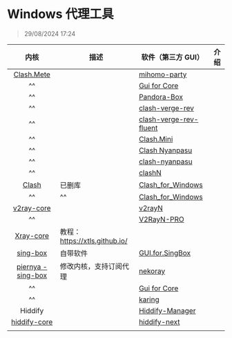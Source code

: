# Windows 代理工具
> 29/08/2024 17:24

|                            内核                             | 描述          | 软件（第三方 GUI）                                                                                                                   | 介绍  |
| :-------------------------------------------------------: | ----------- | ----------------------------------------------------------------------------------------------------------------------------- | --- |
|         [Clash.Mete](https://wiki.metacubex.one/)         |             | [mihomo-party](https://github.com/pompurin404/mihomo-party)                                                                   |     |
|                            ^^                             |             | [Gui for Core](https://gui-for-cores.github.io/)                                                                              |     |
|                            ^^                             |             | [Pandora-Box](https://github.com/snakem982/Pandora-Box)                                                                       |     |
|                            ^^                             |             | [clash-verge-rev](https://github.com/clash-verge-rev/clash-verge-rev)                                                         |     |
|                            ^^                             |             | [clash-verge-rev-fluent](https://github.com/Daydreamer-riri/clash-verge-rev-fluent)                                           |     |
|                            ^^                             |             | [Clash.Mini](https://github.com/MetaCubeX/Clash.Mini)                                                                         |     |
|                            ^^                             |             | [Clash Nyanpasu](https://nyanpasu.elaina.moe/)                                                                                |     |
|                            ^^                             |             | [clash-nyanpasu](https://github.com/LibNyanpasu/clash-nyanpasu)                                                               |     |
|                            ^^                             |             | [clashN](https://github.com/2dust/clashN)                                                                                     |     |
|               [Clash](https://clash.wiki/)                | 已删库         | [Clash_for_Windows](https://github.com/Z-Siqi/Clash-for-Windows_Chinese "https://github.com/clashdownload/Clash_for_Windows") |     |
|                            ^^                             | ^^          | [Clash_for_Windows](https://github.com/clashdownload/Clash_for_Windows)                                                       |     |
|     [v2ray-core](https://github.com/v2fly/v2ray-core)     |             | [v2rayN](https://github.com/2dust/v2rayN)                                                                                     |     |
|                            ^^                             |             | [V2RayN-PRO](https://github.com/lowercase78/V2RayN-PRO)                                                                       |     |
|      [Xray-core](https://github.com/XTLS/Xray-core)       |   教程：https://xtls.github.io/          |                                                                                                                               |     |
|     [sing-box](https://github.com/SagerNet/sing-box)      | 自带软件        | [GUI.for.SingBox](https://github.com/GUI-for-Cores/GUI.for.SingBox)                                                           |     |
| [piernya - sing-box](https://github.com/PuerNya/sing-box) | 修改内核，支持订阅代理 | [nekoray](https://github.com/MatsuriDayo/nekoray)                                                                             |     |
|                            ^^                             |             | [Gui for Core](https://gui-for-cores.github.io/)                                                                              |     |
|                            ^^                             |             | [karing](https://github.com/KaringX/karing)                                                                                   |     |
|                          Hiddify                          |             | [Hiddify-Manager](https://github.com/hiddify/Hiddify-Manager)                                                                 |     |
|  [hiddify-core](https://github.com/hiddify/hiddify-core)  |             | [hiddify-next](https://github.com/hiddify/hiddify-next)                                                                       |     |
|                                                           |             |                                                                                                                               |     |
